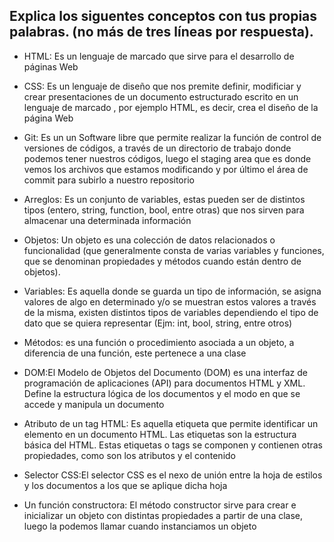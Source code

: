 ## Explica los siguentes conceptos con tus propias palabras. (no más de tres líneas por respuesta).

* HTML: Es un lenguaje de marcado que sirve para el desarrollo de páginas Web

* CSS: Es un lenguaje de diseño que nos premite definir, modificiar y crear presentaciones de un documento estructurado escrito en un lenguaje de marcado , por ejemplo HTML, es decir, crea el diseño de la página Web

* Git: Es un un Software libre que permite realizar la función de control de versiones de códigos, a través de un directorio de trabajo donde podemos tener nuestros códigos, luego el staging area  que es donde vemos los archivos que estamos modificando y por último el área de commit  para subirlo a nuestro repositorio

* Arreglos: Es un conjunto de variables, estas pueden ser de distintos tipos (entero, string, function, bool, entre otras) que nos sirven para almacenar una determinada información

* Objetos: Un objeto es una colección de datos relacionados o funcionalidad (que generalmente consta de varias variables y funciones, que se denominan propiedades y métodos cuando están dentro de objetos).

* Variables: Es aquella donde se guarda un tipo de información, se asigna valores de algo en determinado y/o se muestran estos valores a través de la misma, existen distintos tipos de variables dependiendo el tipo de dato que se quiera representar (Ejm: int, bool, string, entre otros)

* Métodos: es una función o procedimiento  asociada a un objeto, a diferencia de una función, este pertenece a una clase

* DOM:El Modelo de Objetos del Documento (DOM) es una interfaz de programación de aplicaciones (API) para documentos HTML y XML. Define la estructura lógica de los documentos y el modo en que se accede y manipula un documento

* Atributo de un tag HTML: Es aquella etiqueta que permite identificar un elemento en un documento HTML. Las etiquetas son la estructura básica del HTML. Estas etiquetas o tags se componen y contienen otras propiedades, como son los atributos y el contenido

* Selector CSS:El selector CSS es el nexo de unión entre la hoja de estilos y los documentos a los que se aplique dicha hoja

* Un función constructora: El método constructor sirve para crear e inicializar un objeto  con distintas propiedades a partir de una clase, luego la podemos llamar cuando instanciamos un objeto


